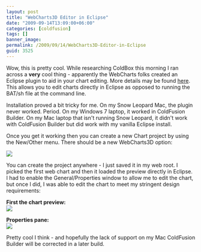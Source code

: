 ```yaml
---
layout: post
title: "WebCharts3D Editor in Eclipse"
date: "2009-09-14T13:09:00+06:00"
categories: [coldfusion]
tags: []
banner_image: 
permalink: /2009/09/14/WebCharts3D-Editor-in-Eclipse
guid: 3525
---
```


Wow, this is pretty cool. While researching ColdBox this morning I ran across a <b>very</b> cool thing - apparently the WebCharts folks created an Eclipse plugin to aid in your chart editing. More details may be found <a href="http://www.gpoint.com/website/WebCharts50/products/eclipse.jsp">here</a>. This allows you to edit charts directly in Eclipse as opposed to running the BAT/sh file at the command line.

Installation proved a bit tricky for me. On my Snow Leopard Mac, the plugin never worked. Period. On my Windows 7 laptop, it worked in ColdFusion Builder. On my Mac laptop that isn't running Snow Leopard, it didn't work with ColdFusion Builder but did work with my vanilla Eclipse install.

Once you get it working then you can create a new Chart project by using the New/Other menu. There should be a new WebCharts3D option:

<img src="https://static.raymondcamden.com/images/Picture 186.png" />

You can create the project anywhere - I just saved it in my web root. I picked the first web chart and then it loaded the preview directly in Eclipse. I had to enable the General/Properties window to allow me to edit the chart, but once I did, I was able to edit the chart to meet my stringent design requirements:

<b>First the chart preview:</b><br>
<img src="https://static.raymondcamden.com/images/cfjedi/Picture 258.png" />

<b>Properties pane:</b><br>
<img src="https://static.raymondcamden.com/images/cfjedi/Picture 338.png" />

Pretty cool I think - and hopefully the lack of support on my Mac ColdFusion Builder will be corrected in a later build.